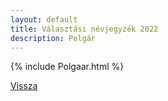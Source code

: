 ```yaml
---
layout: default
title: Választási névjegyzék 2022
description: Polgár
---
```


{% include Polgaar.html %}

[Vissza](./)